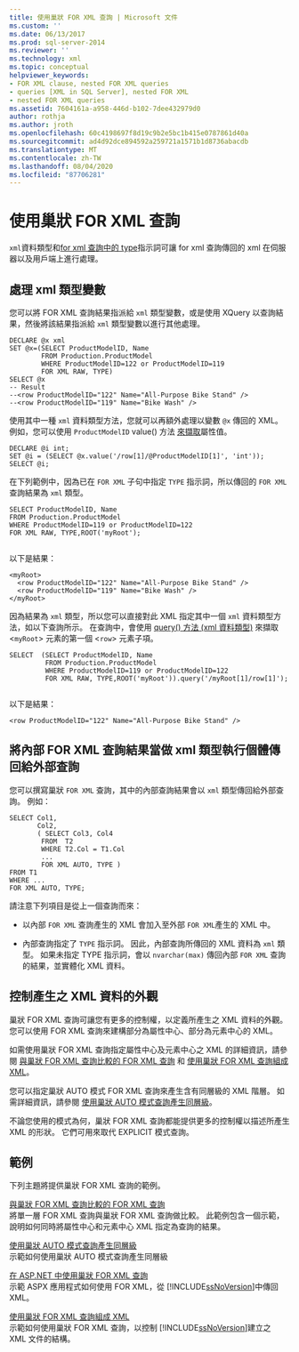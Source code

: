 ```yaml
---
title: 使用巢狀 FOR XML 查詢 | Microsoft 文件
ms.custom: ''
ms.date: 06/13/2017
ms.prod: sql-server-2014
ms.reviewer: ''
ms.technology: xml
ms.topic: conceptual
helpviewer_keywords:
- FOR XML clause, nested FOR XML queries
- queries [XML in SQL Server], nested FOR XML
- nested FOR XML queries
ms.assetid: 7604161a-a958-446d-b102-7dee432979d0
author: rothja
ms.author: jroth
ms.openlocfilehash: 60c4198697f8d19c9b2e5bc1b415e0787861d40a
ms.sourcegitcommit: ad4d92dce894592a259721a1571b1d8736abacdb
ms.translationtype: MT
ms.contentlocale: zh-TW
ms.lasthandoff: 08/04/2020
ms.locfileid: "87706281"
---
```

# <a name="use-nested-for-xml-queries"></a>使用巢狀 FOR XML 查詢
  `xml`資料類型和[for xml 查詢中的 type](type-directive-in-for-xml-queries.md)指示詞可讓 for xml 查詢傳回的 xml 在伺服器以及用戶端上進行處理。  
  
## <a name="processing-with-xml-type-variables"></a>處理 xml 類型變數  
 您可以將 FOR XML 查詢結果指派給 `xml` 類型變數，或是使用 XQuery 以查詢結果，然後將該結果指派給 `xml` 類型變數以進行其他處理。  
  
```  
DECLARE @x xml  
SET @x=(SELECT ProductModelID, Name  
        FROM Production.ProductModel  
        WHERE ProductModelID=122 or ProductModelID=119  
        FOR XML RAW, TYPE)  
SELECT @x  
-- Result  
--<row ProductModelID="122" Name="All-Purpose Bike Stand" />  
--<row ProductModelID="119" Name="Bike Wash" />  
```  
  
 使用其中一種 `xml` 資料類型方法，您就可以再額外處理以變數 `@x` 傳回的 XML。 例如，您可以使用 `ProductModelID` value() 方法 [來擷取](/sql/t-sql/xml/value-method-xml-data-type)屬性值。  
  
```  
DECLARE @i int;  
SET @i = (SELECT @x.value('/row[1]/@ProductModelID[1]', 'int'));  
SELECT @i;  
```  
  
 在下列範例中，因為已在 `FOR XML` 子句中指定 `TYPE` 指示詞，所以傳回的 `FOR XML` 查詢結果為 `xml` 類型。  
  
```  
SELECT ProductModelID, Name  
FROM Production.ProductModel  
WHERE ProductModelID=119 or ProductModelID=122  
FOR XML RAW, TYPE,ROOT('myRoot');  
  
```  
  
 以下是結果：  
  
```  
<myRoot>  
  <row ProductModelID="122" Name="All-Purpose Bike Stand" />  
  <row ProductModelID="119" Name="Bike Wash" />  
</myRoot>  
```  
  
 因為結果為 `xml` 類型，所以您可以直接對此 XML 指定其中一個 `xml` 資料類型方法，如以下查詢所示。 在查詢中，會使用 [query() 方法 (xml 資料類型)](/sql/t-sql/xml/query-method-xml-data-type) 來擷取 <`myRoot`> 元素的第一個 <`row`> 元素子項。  
  
```  
SELECT  (SELECT ProductModelID, Name  
         FROM Production.ProductModel  
         WHERE ProductModelID=119 or ProductModelID=122  
         FOR XML RAW, TYPE,ROOT('myRoot')).query('/myRoot[1]/row[1]');  
  
```  
  
 以下是結果：  
  
```  
<row ProductModelID="122" Name="All-Purpose Bike Stand" />  
```  
  
## <a name="returning-inner-for-xml-query-results-to-outer-queries-as-xml-type-instances"></a>將內部 FOR XML 查詢結果當做 xml 類型執行個體傳回給外部查詢  
 您可以撰寫巢狀 `FOR XML` 查詢，其中的內部查詢結果會以 `xml` 類型傳回給外部查詢。 例如：  
  
```  
SELECT Col1,   
       Col2,   
       ( SELECT Col3, Col4   
        FROM  T2  
        WHERE T2.Col = T1.Col  
        ...  
        FOR XML AUTO, TYPE )  
FROM T1  
WHERE ...  
FOR XML AUTO, TYPE;  
```  
  
 請注意下列項目是從上一個查詢而來：  
  
-   以內部 `FOR XML` 查詢產生的 XML 會加入至外部 `FOR XML`產生的 XML 中。  
  
-   內部查詢指定了 `TYPE` 指示詞。 因此，內部查詢所傳回的 XML 資料為 `xml` 類型。 如果未指定 TYPE 指示詞，會以 `nvarchar(max)` 傳回內部 `FOR XML` 查詢的結果，並實體化 XML 資料。  
  
## <a name="controlling-the-shape-of-resulting-xml-data"></a>控制產生之 XML 資料的外觀  
 巢狀 FOR XML 查詢可讓您有更多的控制權，以定義所產生之 XML 資料的外觀。 您可以使用 FOR XML 查詢來建構部分為屬性中心、部分為元素中心的 XML。  
  
 如需使用巢狀 FOR XML 查詢指定屬性中心及元素中心之 XML 的詳細資訊，請參閱 [與巢狀 FOR XML 查詢比較的 FOR XML 查詢](../xml/for-xml-query-compared-to-nested-for-xml-query.md) 和 [使用巢狀 FOR XML 查詢組成 XML](../xml/shape-xml-with-nested-for-xml-queries.md)。  
  
 您可以指定巢狀 AUTO 模式 FOR XML 查詢來產生含有同層級的 XML 階層。 如需詳細資訊，請參閱 [使用巢狀 AUTO 模式查詢產生同層級](../xml/generate-siblings-with-a-nested-auto-mode-query.md)。  
  
 不論您使用的模式為何，巢狀 FOR XML 查詢都能提供更多的控制權以描述所產生 XML 的形狀。 它們可用來取代 EXPLICIT 模式查詢。  
  
## <a name="examples"></a>範例  
 下列主題將提供巢狀 FOR XML 查詢的範例。  
  
 [與巢狀 FOR XML 查詢比較的 FOR XML 查詢](../xml/for-xml-query-compared-to-nested-for-xml-query.md)  
 將單一層 FOR XML 查詢與巢狀 FOR XML 查詢做比較。 此範例包含一個示範，說明如何同時將屬性中心和元素中心 XML 指定為查詢的結果。  
  
 [使用巢狀 AUTO 模式查詢產生同層級](../xml/generate-siblings-with-a-nested-auto-mode-query.md)  
 示範如何使用巢狀 AUTO 模式查詢產生同層級  
  
 [在 ASP.NET 中使用巢狀 FOR XML 查詢](use-nested-for-xml-queries-in-asp-net.md)  
 示範 ASPX 應用程式如何使用 FOR XML，從 [!INCLUDE[ssNoVersion](../../includes/ssnoversion-md.md)]中傳回 XML。  
  
 [使用巢狀 FOR XML 查詢組成 XML](../xml/shape-xml-with-nested-for-xml-queries.md)  
 示範如何使用巢狀 FOR XML 查詢，以控制 [!INCLUDE[ssNoVersion](../../includes/ssnoversion-md.md)]建立之 XML 文件的結構。  
  
  
